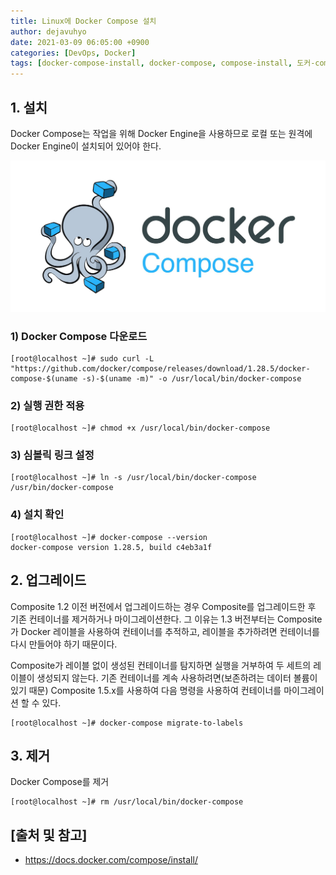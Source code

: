```yaml
---
title: Linux에 Docker Compose 설치
author: dejavuhyo
date: 2021-03-09 06:05:00 +0900
categories: [DevOps, Docker]
tags: [docker-compose-install, docker-compose, compose-install, 도커-compose]
---
```


## 1. 설치
Docker Compose는 작업을 위해 Docker Engine을 사용하므로 로컬 또는 원격에 Docker Engine이 설치되어 있어야 한다.

![docker-compose](/assets/img/2021-03-09-install-docker-compose/docker-compose.png)

### 1) Docker Compose 다운로드

```shell
[root@localhost ~]# sudo curl -L "https://github.com/docker/compose/releases/download/1.28.5/docker-compose-$(uname -s)-$(uname -m)" -o /usr/local/bin/docker-compose
```

### 2) 실행 권한 적용

```shell
[root@localhost ~]# chmod +x /usr/local/bin/docker-compose
```

### 3) 심볼릭 링크 설정

```shell
[root@localhost ~]# ln -s /usr/local/bin/docker-compose /usr/bin/docker-compose
```

### 4) 설치 확인

```shell
[root@localhost ~]# docker-compose --version
docker-compose version 1.28.5, build c4eb3a1f
```

## 2. 업그레이드
Composite 1.2 이전 버전에서 업그레이드하는 경우 Composite를 업그레이드한 후 기존 컨테이너를 제거하거나 마이그레이션한다. 그 이유는 1.3 버전부터는 Composite가 Docker 레이블을 사용하여 컨테이너를 추적하고, 레이블을 추가하려면 컨테이너를 다시 만들어야 하기 때문이다.

Composite가 레이블 없이 생성된 컨테이너를 탐지하면 실행을 거부하여 두 세트의 레이블이 생성되지 않는다. 기존 컨테이너를 계속 사용하려면(보존하려는 데이터 볼륨이 있기 때문) Composite 1.5.x를 사용하여 다음 명령을 사용하여 컨테이너를 마이그레이션 할 수 있다.

```shell
[root@localhost ~]# docker-compose migrate-to-labels
```

## 3. 제거 
Docker Compose를 제거

```shell
[root@localhost ~]# rm /usr/local/bin/docker-compose
```

## [출처 및 참고]
* <https://docs.docker.com/compose/install/>
